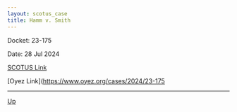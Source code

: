 ```yaml
---
layout: scotus_case
title: Hamm v. Smith
---
```


Docket: 23-175

Date: 28 Jul 2024

[SCOTUS Link](https://www.supremecourt.gov/opinions/23pdf/603us1r56_1bo2.pdf)

[Oyez Link](https://www.oyez.org/cases/2024/23-175

---

[Up](./README.md)